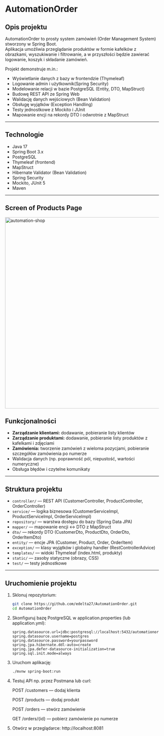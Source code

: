 # AutomationOrder

## Opis projektu

AutomationOrder to prosty system zamówień (Order Management System) stworzony w Spring Boot.  
Aplikacja umożliwia przeglądanie produktów w formie kafelków z obrazkami, wyszukiwanie i filtrowanie, a w przyszłości będzie zawierać logowanie, koszyk i składanie zamówień. 

Projekt demonstruje m.in.:  
- Wyświetlanie danych z bazy w frontendzie (Thymeleaf)
- Logowanie admin i użytkownik(Spring Security)
- Modelowanie relacji w bazie PostgreSQL (Entity, DTO, MapStruct)  
- Budowę REST API ze Spring Web  
- Walidację danych wejściowych (Bean Validation)  
- Obsługę wyjątków (Exception Handling)  
- Testy jednostkowe z Mockito i JUnit  
- Mapowanie encji na rekordy DTO i odwrotnie z MapStruct  

---

## Technologie

- Java 17  
- Spring Boot 3.x
- PostgreSQL  
- Thymeleaf (frontend)
- MapStruct  
- Hibernate Validator (Bean Validation)  
- Spring Security
- Mockito, JUnit 5  
- Maven  

---
## Screen of Products Page

<img width="800" height="626" alt="automation-shop" src="https://github.com/user-attachments/assets/e4e24cde-c742-4572-8640-d039f4bdbb20" />

## Funkcjonalności

- **Zarządzanie klientami:** dodawanie, pobieranie listy klientów  
- **Zarządzanie produktami:** dodawanie, pobieranie listy produktów z kafelkami i zdjęciami
- **Zamówienia:** tworzenie zamówień z wieloma pozycjami, pobieranie szczegółów zamówienia po numerze  
- Walidacja danych (np. poprawność pól, niepustość, wartości numeryczne)  
- Obsługa błędów i czytelne komunikaty  

---

## Struktura projektu

- `controller/` — REST API (CustomerController, ProductController, OrderController)  
- `service/` — logika biznesowa (CustomerServiceImpl, ProductServiceImpl, OrderServiceImpl)  
- `repository/` — warstwa dostępu do bazy (Spring Data JPA)  
- `mapper/` — mapowanie encji <-> DTO z MapStruct  
- `dto/` — rekordy DTO (CustomerDto, ProductDto, OrderDto, OrderItemDto)  
- `entity/` — encje JPA (Customer, Product, Order, OrderItem)  
- `exception/` — klasy wyjątków i globalny handler (RestControllerAdvice)  
- `templates/` — widoki Thymeleaf (index.html, produkty)
- `static/` — zasoby statyczne (obrazy, CSS)
- `test/` — testy jednostkowe

---

## Uruchomienie projektu

1. Sklonuj repozytorium:
   
   ```bash
   git clone https://github.com/edelta27/AutomationOrder.git
   cd AutomationOrder
2. Skonfiguruj bazę PostgreSQL w application.properties (lub application.yml):
   ```properties
   spring.datasource.url=jdbc:postgresql://localhost:5432/automationorderdb
   spring.datasource.username=postgres
   spring.datasource.password=yourpassword
   spring.jpa.hibernate.ddl-auto=create
   spring.jpa.defer-datasource-initialization=true
   spring.sql.init.mode=always
3. Uruchom aplikację:
   ```bash
   ./mvnw spring-boot:run
4. Testuj API np. przez Postmana lub curl:
   
   POST /customers — dodaj klienta
   
   POST /products — dodaj produkt
   
   POST /orders — stwórz zamówienie
   
   GET /orders/{id} — pobierz zamówienie po numerze
5. Otwórz w przeglądarce: http://localhost:8081
